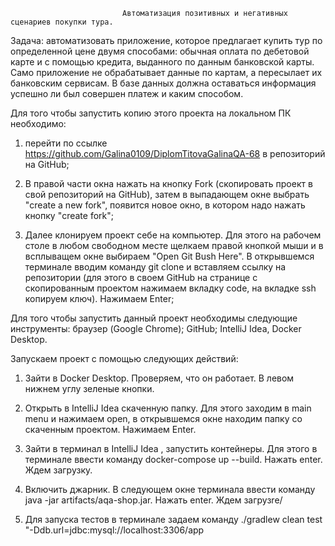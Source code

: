 
                             Автоматизация позитивных и негативных сценариев покупки тура.

Задача: автоматизовать приложение, которое предлагает купить тур по определенной цене двумя способами: обычная оплата по дебетовой карте и с помощью кредита, выданного по данным банковской карты. Само приложение не обрабатывает данные по картам, а пересылает их банковским сервисам. В базе данных должна оставаться информация успешно ли был совершен платеж и каким способом.

Для того чтобы запустить копию этого проекта на локальном ПК необходимо: 

1. перейти по ссылке https://github.com/Galina0109/DiplomTitovaGalinaQA-68 в репозиторий на GitHub;

2. В правой части окна нажать на кнопку Fork (скопировать проект в свой репозиторий на GitHub), затем в выпадающем окне выбрать "create a new fork", появится новое окно, в котором надо нажать кнопку "create fork";

3. Далее клонируем проект себе на компьютер. Для этого на рабочем столе в любом свободном месте щелкаем правой кнопкой мыши и в всплыващем окне выбираем "Open Git Bush Here". В открывшемся терминале вводим команду git clone и вставляем ссылку на репозитории (для этого в своем GitHub на странице с скопированным проектом нажимаем вкладку  code, на вкладке ssh копируем ключ). Нажимаем Enter;

Для того чтобы запустить данный проект необходимы следующие инструменты: браузер (Google Chrome); GitHub; IntelliJ Idea, Docker Desktop.

Запускаем проект с помощью следующих действий:

1. Зайти в Docker Desktop. Проверяем, что он работает. В левом нижнем углу зеленые кнопки.

2. Открыть в IntelliJ Idea  скаченную папку.  Для этого заходим в main menu и нажимаем open, в открывшемся окне находим папку со скаченным проектом. Нажимаем Enter.

3. Зайти в терминал в IntelliJ Idea , запустить контейнеры. Для этого в терминале ввести команду docker-compose up --build. Нажать enter. Ждем загрузку.

4. Включить джарник. В следующем окне терминала ввести команду java -jar artifacts/aqa-shop.jar. Нажать enter. Ждем загрузre/

5. Для запуска тестов в терминале задаем команду  ./gradlew clean test "-Ddb.url=jdbc:mysql://localhost:3306/app